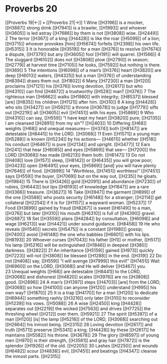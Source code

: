 # Proverbs 20
[[Proverbs 19|←]] • [[Proverbs 21|→]]
1 Wine [[H3196]] is a mocker, [[H3887]] strong drink [[H7941]] is a brawler, [[H1993]] and whoever [[H3605]] is led astray [[H7686]] by them  is not [[H3808]] wise. [[H2449]] 
2 The terror [[H367]] of a king [[H4428]] is like the roar [[H5099]] of a lion; [[H3715]] whoever provokes [him] [[H5674]] forfeits [[H2398]] his own life. [[H5315]] 
3 It is honorable [[H3519]] for a man [[H376]] to resolve [[H7674]] a dispute, [[H7379]] but any [[H3605]] fool [[H191]] will quarrel. [[H1566]] 
4 The sluggard [[H6102]] does not [[H3808]] plow [[H2790]] in season; [[H2779]] at harvest time [[H7105]] he looks, [[H7592]] but nothing is there. [[H369]] 
5 The intentions [[H6098]] of a man’s [[H376]] heart [[H3820]] are deep [[H6013]] waters, [[H4325]] but a man [[H376]] of understanding [[H8394]] draws them out. [[H1802]] 
6 Many [[H7230]] a man [[H120]] proclaims [[H7121]] his [[H376]] loving devotion, [[H2617]] but who [[H4310]] can find [[H4672]] a trustworthy [[H529]] man? [[H376]] 
7 The righteous man [[H6662]] walks [[H1980]] with integrity; [[H8537]] blessed [are] [[H835]] his children [[H1121]] after him. [[H310]] 
8 A king [[H4428]] who sits [[H3427]] on [[H5921]] a throne [[H3678]] to judge [[H1779]] sifts out [[H2219]] all [[H3605]] evil [[H7451]] with his eyes. [[H5869]] 
9 Who [[H4310]] can say, [[H559]] “I have kept my heart [[H3820]] pure; [[H2135]] I am cleansed [[H2891]] from my sin”? [[H2403]] 
10 Differing [[H68]] weights [[H68]] and unequal measures— [[H374]] both [[H8147]] are detestable [[H8441]] to the LORD. [[H3068]] 
11 Even [[H1571]] a young man [[H5288]] is known [[H5234]] by his actions— [[H4611]] whether [[H518]] his conduct [[H6467]] is pure [[H2134]] and upright. [[H3477]] 
12 Ears [[H241]] that hear [[H8085]] and eyes [[H5869]] that see— [[H7200]] the LORD [[H3068]] has made [[H6213]] them both. [[H8147]] 
13 Do not [[H408]] love [[H157]] sleep, [[H8142]] or [[H6435]] you will grow poor; [[H3423]] open [[H6491]] your eyes, [[H5869]] [and] you will have plenty [[H7646]] of food. [[H3899]] 
14 “Worthless, [[H7451]] worthless!” [[H7451]] says [[H559]] the buyer, [[H7069]] but on the way out, [[H235]] he gloats. [[H1984]] 
15 There is [[H3426]] gold [[H2091]] and abundance [[H7230]] of rubies, [[H6443]] but lips [[H8193]] of knowledge [[H1847]] are a rare [[H3366]] treasure. [[H3627]] 
16 Take [[H3947]] the garment [[H899]] of the one [[H3588]] who posts security [[H6148]] for a stranger; [[H2114]] get collateral [[H2254]] if it is for [[H1157]] a wayward woman. [[H5237]] 
17 Food [[H3899]] gained by fraud [[H8267]] is sweet [[H6149]] to a man, [[H376]] but later [[H310]] his mouth [[H6310]] is full of [[H4390]] gravel. [[H2687]] 
18 Set [[H3559]] plans [[H4284]] by consultation, [[H6098]] and wage [[H6213]] war [[H4421]] under sound guidance. [[H8458]] 
19 He who reveals [[H1540]] secrets [[H5475]] is a constant [[H1980]] gossip; [[H7400]] avoid [[H6148]] the one who babbles [[H6601]] with his lips. [[H8193]] 
20 Whoever curses [[H7043]] his father [[H1]] or mother, [[H517]] his lamp [[H5216]] will be extinguished [[H1846]] in deepest [[H380]] darkness. [[H2822]] 
21 An inheritance [[H5159]] gained [[H973]] quickly [[H7223]] will not [[H3808]] be blessed [[H1288]] in the end. [[H319]] 
22 Do not [[H408]] say, [[H559]] “I will avenge [[H7999]] this evil!” [[H7451]] Wait [[H6960]] on the LORD, [[H3068]] and He will deliver [[H3467]] you.  
23 Unequal weights [[H68]] are detestable [[H8441]] to the LORD, [[H3068]] and dishonest [[H4820]] scales [[H3976]] are no [[H3808]] good. [[H2896]] 
24 A man’s [[H1397]] steps [[H4703]] [are] from the LORD, [[H3068]] so how [[H4100]] can anyone [[H120]] understand [[H995]] his own way? [[H1870]] 
25 It is a trap [[H4170]] for a man [[H120]] to dedicate [[H6944]] something rashly [[H3216]] only later [[H310]] to reconsider [[H1239]] his vows. [[H5088]] 
26 A wise [[H2450]] king [[H4428]] separates out [[H2219]] the wicked [[H7563]] and drives [[H7725]] the threshing wheel [[H212]] over them. [[H5921]] 
27 The spirit [[H5397]] of a man [[H120]] [is] the lamp [[H5216]] of the LORD, [[H3068]] searching out [[H2664]] his inmost being. [[H2315]] 
28 Loving devotion [[H2617]] and truth [[H571]] preserve [[H5341]] a king; [[H4428]] by these [[H2617]] he maintains [[H5582]] his throne. [[H3678]] 
29 The glory [[H8597]] of young men [[H970]] is their strength, [[H3581]] and gray hair [[H7872]] is the splendor [[H1926]] of the old. [[H2205]] 
30 Lashes [[H2250]] and wounds [[H6482]] scour [[H4838]] evil, [[H7451]] and beatings [[H4347]] cleanse the inmost parts. [[H2315]] 
